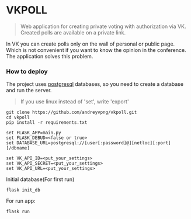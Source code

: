 # VKPOLL
> Web application for creating private voting with authorization via VK.
> Created polls are available on a private link.

In VK you can create polls only on the wall of personal or public page. Which is not convenient if you want to know the opinion in the conference. The application solves this problem.

### How to deploy

The project uses [postgresql](https://www.postgresql.org/) databases, so you need to create a database and run the server.


> If you use linux instead of 'set', write 'export'

    git clone https://github.com/andreyvpng/vkpoll.git
    cd vkpoll
    pip install -r requirements.txt

    set FLASK_APP=main.py
    set FLASK_DEBUD=<false or true>
    set DATABASE_URL=postgresql://[user[:password]@][netloc][:port][/dbname]

    set VK_API_ID=<put_your_settings>
    set VK_API_SECRET=<put_your_settings>
    set VK_API_URL=<put_your_settings>

Initial database(For first run)

    flask init_db

For run app:

    flask run
